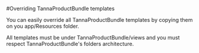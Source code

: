 #Overriding TannaProductBundle templates

You can easily override all TannaProductBundle templates by copying them on you app/Resources folder.

All templates must be under TannaProductBundle/views and you must respect TannaProductBundle's folders architecture.


